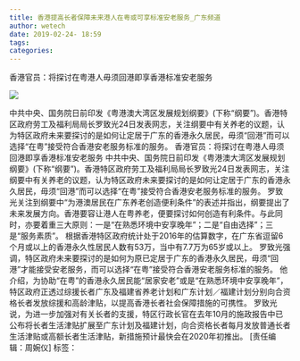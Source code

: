 ```yaml
---
title: 香港提高长者保障未来港人在粤或可享标准安老服务_广东频道
author: wetech
date: 2019-02-24- 18:59
tags: 
categories: 
---
```

香港官员：将探讨在粤港人毋须回港即享香港标准安老服务
<!-- more -->
                
<img align="center" border="0" src="http://p2.ifengimg.com/a/2016/0810/204c433878d5cf9size1_w16_h16.png" />
                
            
中共中央、国务院日前印发《粤港澳大湾区发展规划纲要》(下称“纲要”)。香港特区政府劳工及福利局局长罗致光24日发表网志，关注纲要中有关养老的议题，认为特区政府未来要探讨的是如何让定居于广东的香港永久居民，毋须“回港”而可以选择“在粤”接受符合香港安老服务标准的服务。
香港官员：将探讨在粤港人毋须回港即享香港标准安老服务
中共中央、国务院日前印发《粤港澳大湾区发展规划纲要》(下称“纲要”)。香港特区政府劳工及福利局局长罗致光24日发表网志，关注纲要中有关养老的议题，认为特区政府未来要探讨的是如何让定居于广东的香港永久居民，毋须“回港”而可以选择“在粤”接受符合香港安老服务标准的服务。
罗致光关注到纲要中“为港澳居民在广东养老创造便利条件”的表述并指出，纲要提出了未来发展方向。香港要容让港人在粤养老，便要探讨如何创造有利条件。与此同时，亦要着重三大原则：一是“在熟悉环境中安享晚年”；二是“自由选择”；三是“服务素质”。
根据香港特区政府统计处于2016年的估算数字，在广东省逗留6个月或以上的香港永久性居民人数有53万，当中有7.7万为65岁或以上。
罗致光强调，特区政府未来要探讨的是如何为原已定居于广东的香港永久居民，毋须“回港”才能接受安老服务，而可以选择“在粤”接受符合香港安老服务标准的服务。
他介绍，为协助“在粤”的香港永久居民能“居家安老”或是“在熟悉环境中安享晚年”，特区政府正透过综援长者广东及福建省养老计划和广东计划／福建计划分别向合资格长者发放综援和高龄津贴，以提高香港长者社会保障措施的可携性。
罗致光说，为进一步加强对有关长者的支援，特区行政长官在去年10月的施政报告中已公布将长者生活津贴扩展至广东计划及福建计划，向合资格长者每月发放普通长者生活津贴或高额长者生活津贴，新措施预计最快会在2020年初推出。
[责任编辑：周婉仪]
标签：
 
 
 
             
